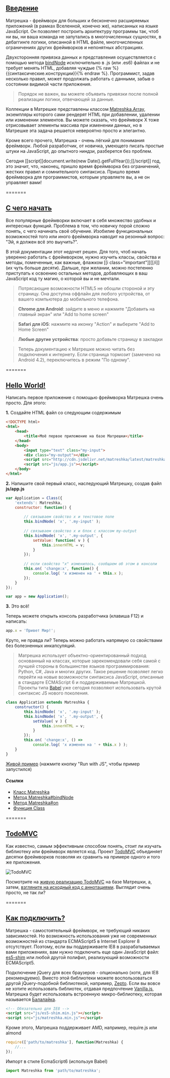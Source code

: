 ## [Введение](#introduction)
Матрешка - фреймворк для больших и бесконечно расширяемых приложений (в рамках Вселенной, конечно же), написанных на языке JavaScript. Он позволяет построить архитектуру программы так, чтоб ни вы, ни ваша команда не запутались в многочисленных сущностях, в дебаггинге логики, описанной в HTML файле, многочисленных ограничениях других фреймворков и непонятных абстракциях.

Двухсторонняя привязка данных и представления осуществляется с помощью метода [bindNode](#Matreshka-bindNode) исключительно в .js (или .es6) файлах и не требует менять HTML, добавляя чуждые {% raw %}{{синтаксические.конструкции}}{% endraw %}. Программист, задав несколько правил, может продолжать работать с данными, забыв о состоянии видимой части приложения.

> Порядок не важен, вы можете объявить привязки после полной реализации логики, отвечающей за данные.

Коллекции в Матрешке представлены классом [Matreshka.Array](#Matreshka.Array), экземпляры которого сами рендерят HTML при добавлении, удалении или изменении элементов. Вы можете сказать, что фреймворк X тоже отрисовывает элементы массива при изменении данных, но в Матрешке эта задача решается невероятно просто и элегантно.

Кроме всего прочего, Матрешка - очень лёгкий для понимания фреймворк. Любой разработчик, от новичка, умеющего писать простые штуки на JavaScript, до опытного ниндзи, разберется без проблем.

Сегодня [[script]]document.write(new Date().getFullYear());[[/script]] год, это значит, что, наконец, пришло время фреймворка без ограничений, жестких правил и сомнительного синтаксиса. Пришло время фреймворка для программистов, которым управляете вы, а не он управляет вами!

=======
## [С чего начать](#getting-started)
Все популярные фреймворки включает в себя множество удобных и интересных функций. Проблема в том, что новичку порой сложно понять, с чего начинать своё обучение. Изобилие функциональных возможностей того или иного фреймворка наводит на резонный вопрос: "Эй, я должен всё это выучить?".

В этой документации этот недочет решен. Для того, чтоб начать уверенно работать с фреймворком, нужно изучить классы, свойства и методы, помеченные, как важные, флажком [[i class="important"]][[/i]] (их чуть больше десяти). Дальше, при желании, можно постепенно приступать к освоению остальных методов, добавляющих в ваш JavaScript код ту магию, о которой вы и не мечтали.

> Потрясающие возможности HTML5 не обошли стороной и эту страницу. Она доступна оффлайн для любого устройства, от вашего компьютера до мобильного телефона. 

> **Chrome для Android**: зайдите в меню и нажмите "Добавить на главный экран" или "Add to home screen"

> **Safari для iOS**: нажмите на иконку "Action" и выберите "Add to Home Screen"

> **Любые другие устройства**: просто добавьте страницу в закладки 

> Теперь документацию к Матрешке можно читать без подключения к интернету. Если страница тормозит (замечено на Android 4.2), переключитесь в режим "По одному".

=======
## [Hello World!](#hello-world)
Написать первое приложение с помощью фреймворка Матрешка очень просто. Для этого:

**1\.** Создайте HTML файл со следующим содержимым

```html
<!DOCTYPE html>
<html>
	<head>
		<title>Моё первое приложение на базе Матрешки</title>
	</head>
	<body>
		<input type="text" class="my-input">
		<div class="my-output"></div>
		<script src="http://cdn.jsdelivr.net/matreshka/latest/matreshka.min.js"></script>
		<script src="js/app.js"></script>
	</body>
</html>
```


**2\.** Напишите свой первый класс, наследующий Матрешку, создав файл **js/app.js**

```js
var Application = Class({
	'extends': Matreshka,
	constructor: function() {
	
		// связываем свойство x и текстовое поле
		this.bindNode( 'x', '.my-input' );
		
		// связываем свойство x и блок с классом my-output
		this.bindNode( 'x', '.my-output', {
			setValue: function( v ) {
				this.innerHTML = v;
			}
		});
		
		// если свойство "х" изменилось, сообщаем об этом в консоли
		this.on( 'change:x', function() {
			console.log( 'x изменен на ' + this.x );
		});
	}
});

var app = new Application();
```


**3\.** Это всё!

Теперь можете открыть консоль разработчика (клавиша F12) и написать:
```js
app.x = 'Привет Мир!';
```
Круто, не правда ли? Теперь можно работать напрямую со свойствами без болезненных инкапсуляций.

> Матрешка использует объектно-ориентированный подход основанный на классах, которые зарекомендовали себя самой с лучшей стороны в большинстве языков программирования: Python, C#, Java и многих других. Такое решение позволяет легко перейти на новые возможности синтаксиса JavaScript, описанные в стандарте ECMAScript 6 и поддерживаемые Матрешкой. Проекты типа [Babel](http://babeljs.io/) уже сегодня позволяют использовать крутой синтаксис JS нового поколения.
```js
class Application extends Matreshka {
	constructor() {
		this.bindNode( 'x', '.my-input' );
		this.bindNode( 'x', '.my-output', {
			setValue( v ) {
				this.innerHTML = v;
			}
		});
		this.on( 'change:x', () =>
			console.log( 'x изменен на ' + this.x ) );
	}
}
```

[Живой пример](http://jsbin.com/lalerebepo/2/edit?js,output) (нажмите кнопку "Run with JS", чтобы пример запустился)

#### Ссылки
* [Класс Matreshka](#Matreshka)
* [Метод Matreshka#bindNode](#Matreshka-bindNode)
* [Метод Matreshka#on](#Matreshka-on)
* [Функция Class](#Class)

=======
## [TodoMVC](#todomvc)
Как известно, самым эффективным способом понять, стоит ли изучать библиотеку или фреймворк является код. Проект [TodoMVC](http://todomvc.com/) объединяет десятки фреймворков позволяя их сравнить на примере одного и того же приложения.

![TodoMVC](img/todomvc.png)

Посмотрите на [живую реализацию TodoMVC](todo/) на базе Матрешки, а, затем, [взгляните на исходный код с аннотациями](todo/js_ru/docs/app.html). Выглядит очень просто, не так ли?

=======
## [Как подключить?](#how-to-include)
Матрешка - самостоятельный фреймворк, не требующий никаких зависимостей. Но возможность использования уже не современных возможностей из стандарта ECMAScript5 в Internet Explorer 8 отсутствует. Поэтому, если вы поддерживаете IE8 в разрабатываемых вами приложениях, вам нужно подключить еще один JavaScript файл: [es5-shim](https://github.com/es-shims/es5-shim) или любой другой полифил, реализующий возможности ECMAScript5.

Подключение jQuery для всех браузеров - опционально (хотя, для IE8 рекомендуемо). Вместо этой библиотеки можете воспользоваться другой jQuery-подобной библиотекой, например, [Zepto](http://zeptojs.com/). Если вы вовсе не хотите использовать библиотек, отдавая предпочтение [Vanilla.js](http://vanilla-js.com/), Матрешка будет использовать встроенную микро-библиотеку, которая называется [Балалайка](#$b).

```html
<!-- Обязательно для IE8 -->
<script src="js/es5-shim.min.js"></script> 
<script src="js/matreshka.min.js"></script>
```

Кроме этого, Матрешка поддерживает AMD, например, require.js или almond
```js
require(['path/to/matreshka'], function(Matreshka) {
	//...
});
```

Импорт в стиле EcmaScript6 (используя Babel)
```js
import Matreshka from 'path/to/matreshka';
```